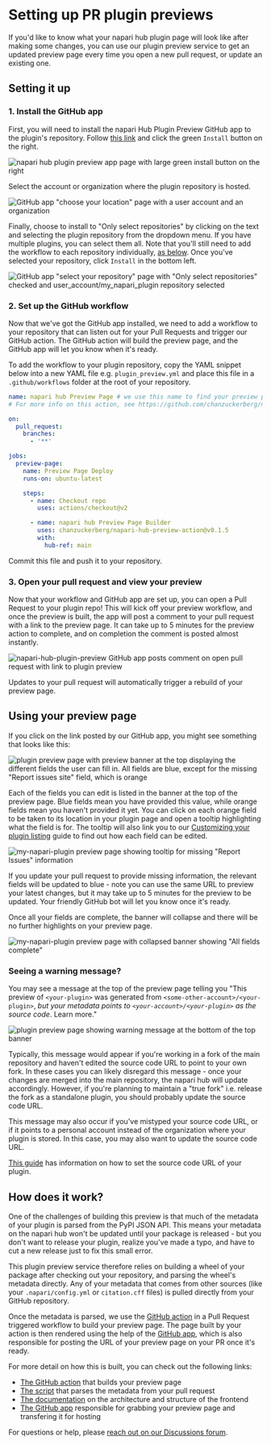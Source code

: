 # Setting up PR plugin previews

If you'd like to know what your napari hub plugin page will look like after making
some changes, you can use our plugin preview service to get an updated preview
page every time you open a new pull request, or update an existing one.

## Setting it up

### 1. Install the GitHub app
First, you will need to install the napari Hub Plugin Preview GitHub app to the plugin's repository. 
Follow [this link](https://github.com/apps/napari-hub-plugin-preview) and click the green `Install` button on the right.

![napari hub plugin preview app page with large green install button on the right](./images/app_page.png)

Select the account or organization where the plugin repository is hosted.

![GitHub app "choose your location" page with a user account and an organization](./images/choose_install_org.png)

Finally, choose to install to "Only select repositories" by clicking on the text and selecting
the plugin repository from the dropdown menu. If you have multiple plugins, you can select
them all. Note that you'll still need to add the workflow to each repository individually,
[as below](#2-set-up-the-github-workflow). Once you've selected your repository, click `Install` in the bottom left.

![GitHub app "select your repository" page with "Only select repositories" checked and user_account/my_napari_plugin repository selected](./images/choose_install_repository.png)

### 2. Set up the GitHub workflow
Now that we've got the GitHub app installed, we need to add a workflow to your repository
that can listen out for your Pull Requests and trigger our GitHub action. The GitHub action
will build the preview page, and the GitHub app will let you know when it's ready.

To add the workflow to your plugin repository, copy the YAML snippet below into a new YAML file
e.g. `plugin_preview.yml` and place this file in a `.github/workflows` folder at the root of your repository.

```yaml
name: napari hub Preview Page # we use this name to find your preview page artifact, so don't change it!
# For more info on this action, see https://github.com/chanzuckerberg/napari-hub-preview-action/blob/main/action.yml

on:
  pull_request:
    branches:
      - '**'

jobs:
  preview-page:
    name: Preview Page Deploy
    runs-on: ubuntu-latest

    steps:
      - name: Checkout repo
        uses: actions/checkout@v2

      - name: napari hub Preview Page Builder
        uses: chanzuckerberg/napari-hub-preview-action@v0.1.5
        with:
          hub-ref: main
```

Commit this file and push it to your repository.
### 3. Open your pull request and view your preview
Now that your workflow and GitHub app are set up, you can open a Pull Request to your
plugin repo! This will kick off your preview workflow, and once the preview is built,
the app will post a comment to your pull request with a link to the preview page. It 
can take up to 5 minutes for the preview action to complete, and on completion the
comment is posted almost instantly.

![napari-hub-plugin-preview GitHub app posts comment on open pull request with link to plugin preview](./images/plugin_preview_comment.png)

Updates to your pull request will automatically trigger a rebuild of your preview page.

## Using your preview page

If you click on the link posted by our GitHub app, you might see something that looks like this:

![plugin preview page with preview banner at the top displaying the different fields the user can fill in. All fields are blue, except for the missing "Report issues site" field, which is orange](./images/plugin_preview_demo.png)

Each of the fields you can edit is listed in the banner at the top of the preview page. 
Blue fields mean you have provided this value, while orange fields mean you haven't provided it yet. 
You can click on each orange field to be taken to its location in your plugin page and open a tooltip highlighting what the field is for. 
The tooltip will also link you to our [Customizing your plugin listing](./customizing-plugin-listing) guide to find out how each field can be edited.

![my-napari-plugin preview page showing tooltip for missing "Report Issues" information](./images/tooltip.png)

If you update your pull request to provide missing information, the relevant fields will be updated to blue - note you can use
the same URL to preview your latest changes, but it may take up to 5 minutes for the preview to be updated.
Your friendly GitHub bot will let you know once it's ready.

Once all your fields are complete, the banner will collapse and there will be no further highlights on your preview page.

![my-napari-plugin preview page with collapsed banner showing "All fields complete"](./images/all_fields_complete.png)

### Seeing a warning message?
You may see a message at the top of the preview page telling you 
"This preview of `<your-plugin>` was generated from `<some-other-account>/<your-plugin>`, *but your metadata points to
`<your-account>/<your-plugin>` as the source code*. Learn more."

![plugin preview page showing warning message at the bottom of the top banner](./images/warning_message.png)

Typically, this message would appear if you're working in a fork of the main repository and haven't edited the source
code URL to point to your own fork. In these cases you can likely disregard this message - once your changes are 
merged into the main repository, the napari hub will update accordingly. However, if you're planning to maintain
a "true fork" i.e. release the fork as a standalone plugin, you should probably update the source code URL.

This message may also occur if you've mistyped your source code URL, or if it points to a personal account instead
of the organization where your plugin is stored. In this case, you may also want to update the source code URL.

[This guide](./customizing-plugin-listing#source-code) has information on how to set the source code URL of your plugin.

## How does it work?
One of the challenges of building this preview is that much of the metadata of your 
plugin is parsed from the PyPI JSON API. This means your metadata on the napari hub
won't be updated until your package is released - but you don't want to release your
plugin, realize you've made a typo, and have to cut a new release just to fix this
small error.

This plugin preview service therefore relies on building a wheel of your package after
checking out your repository, and parsing the wheel's metadata directly. Any of your 
metadata that comes from other sources (like your `.napari/config.yml` or `citation.cff` files)
is pulled directly from your GitHub repository.

Once the metadata is parsed, we use the [GitHub action](https://github.com/chanzuckerberg/napari-hub-preview-action) in a Pull Request triggered workflow to build your preview page.
The page built by your action is then rendered using the help of the [GitHub app](https://github.com/apps/napari-hub-plugin-preview), which
is also responsible for posting the URL of your preview page on your PR once it's ready.

For more detail on how this is built, you can check out the following links:
- [The GitHub action](https://github.com/chanzuckerberg/napari-hub-preview-action/blob/main/action.yml) that builds your preview page
- [The script](https://github.com/chanzuckerberg/napari-hub/blob/main/backend/preview/preview.py) that parses the metadata from your pull request
- [The documentation](https://github.com/chanzuckerberg/napari-hub/blob/main/frontend/README.md#documentation) on the architecture and structure of the frontend 
- [The GitHub app](https://github.com/chanzuckerberg/napari-hub/blob/dfa9fc6c12388b92db00e9ee432e77a4969a196d/backend/api/app.py#L97) responsible for grabbing your preview page and transfering it for hosting

For questions or help, please [reach out on our Discussions forum](https://github.com/chanzuckerberg/napari-hub/discussions/categories/q-a).

